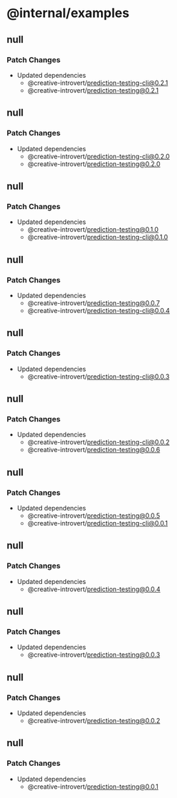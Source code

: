 # @internal/examples

## null

### Patch Changes

- Updated dependencies
  - @creative-introvert/prediction-testing-cli@0.2.1
  - @creative-introvert/prediction-testing@0.2.1

## null

### Patch Changes

- Updated dependencies
  - @creative-introvert/prediction-testing-cli@0.2.0
  - @creative-introvert/prediction-testing@0.2.0

## null

### Patch Changes

- Updated dependencies
  - @creative-introvert/prediction-testing@0.1.0
  - @creative-introvert/prediction-testing-cli@0.1.0

## null

### Patch Changes

- Updated dependencies
  - @creative-introvert/prediction-testing@0.0.7
  - @creative-introvert/prediction-testing-cli@0.0.4

## null

### Patch Changes

- Updated dependencies
  - @creative-introvert/prediction-testing-cli@0.0.3

## null

### Patch Changes

- Updated dependencies
  - @creative-introvert/prediction-testing-cli@0.0.2
  - @creative-introvert/prediction-testing@0.0.6

## null

### Patch Changes

- Updated dependencies
  - @creative-introvert/prediction-testing@0.0.5
  - @creative-introvert/prediction-testing-cli@0.0.1

## null

### Patch Changes

- Updated dependencies
  - @creative-introvert/prediction-testing@0.0.4

## null

### Patch Changes

- Updated dependencies
  - @creative-introvert/prediction-testing@0.0.3

## null

### Patch Changes

- Updated dependencies
  - @creative-introvert/prediction-testing@0.0.2

## null

### Patch Changes

- Updated dependencies
  - @creative-introvert/prediction-testing@0.0.1
